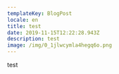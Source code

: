 ```yaml
---
templateKey: BlogPost
locale: en
title: test
date: 2019-11-15T12:22:28.943Z
description: test
image: /img/0_1jlwcymla4hegq6o.png
---
```

test
